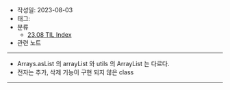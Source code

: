 - 작성일: 2023-08-03
- 태그: 
- 분류
    - [23.08 TIL Index](23.08%20TIL%20Index.md)
- 관련 노트

---

- Arrays.asList 의 arrayList 와 utils 의 ArrayList 는 다르다.
- 전자는 추가, 삭제 기능이 구현 되지 않은 class

---
